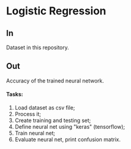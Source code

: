 # Logistic Regression
## In
Dataset in this repository.
## Out
Accuracy of the trained neural network.
#### Tasks:
1. Load dataset as csv file;
2. Process it;
3. Create training and testing set;
4. Define neural net using "keras" (tensorflow);
5. Train neural net;
6. Evaluate neural net, print confusion matrix.
